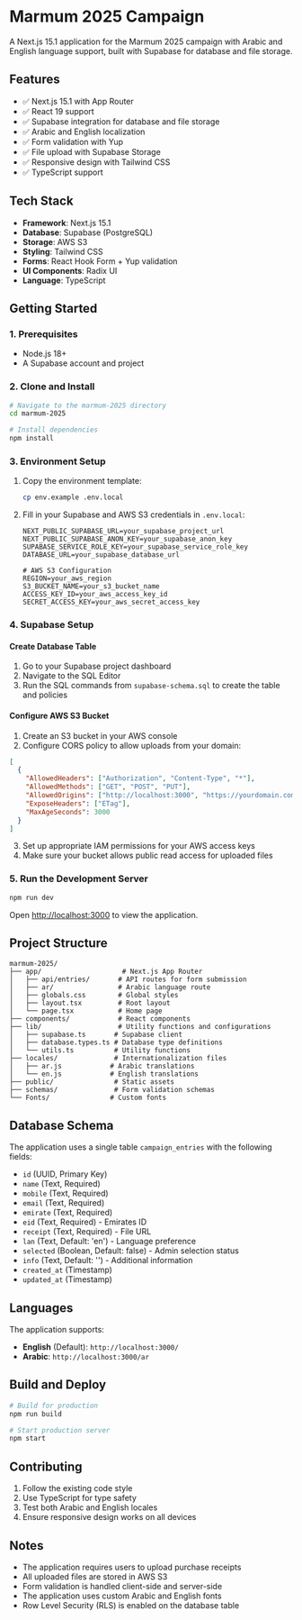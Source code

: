 # Marmum 2025 Campaign

A Next.js 15.1 application for the Marmum 2025 campaign with Arabic and English language support, built with Supabase for database and file storage.

## Features

- ✅ Next.js 15.1 with App Router
- ✅ React 19 support
- ✅ Supabase integration for database and file storage
- ✅ Arabic and English localization
- ✅ Form validation with Yup
- ✅ File upload with Supabase Storage
- ✅ Responsive design with Tailwind CSS
- ✅ TypeScript support

## Tech Stack

- **Framework**: Next.js 15.1
- **Database**: Supabase (PostgreSQL)
- **Storage**: AWS S3
- **Styling**: Tailwind CSS
- **Forms**: React Hook Form + Yup validation
- **UI Components**: Radix UI
- **Language**: TypeScript

## Getting Started

### 1. Prerequisites

- Node.js 18+
- A Supabase account and project

### 2. Clone and Install

```bash
# Navigate to the marmum-2025 directory
cd marmum-2025

# Install dependencies
npm install
```

### 3. Environment Setup

1. Copy the environment template:

   ```bash
   cp env.example .env.local
   ```

2. Fill in your Supabase and AWS S3 credentials in `.env.local`:

   ```
   NEXT_PUBLIC_SUPABASE_URL=your_supabase_project_url
   NEXT_PUBLIC_SUPABASE_ANON_KEY=your_supabase_anon_key
   SUPABASE_SERVICE_ROLE_KEY=your_supabase_service_role_key
   DATABASE_URL=your_supabase_database_url

   # AWS S3 Configuration
   REGION=your_aws_region
   S3_BUCKET_NAME=your_s3_bucket_name
   ACCESS_KEY_ID=your_aws_access_key_id
   SECRET_ACCESS_KEY=your_aws_secret_access_key
   ```

### 4. Supabase Setup

#### Create Database Table

1. Go to your Supabase project dashboard
2. Navigate to the SQL Editor
3. Run the SQL commands from `supabase-schema.sql` to create the table and policies

#### Configure AWS S3 Bucket

1. Create an S3 bucket in your AWS console
2. Configure CORS policy to allow uploads from your domain:

```json
[
  {
    "AllowedHeaders": ["Authorization", "Content-Type", "*"],
    "AllowedMethods": ["GET", "POST", "PUT"],
    "AllowedOrigins": ["http://localhost:3000", "https://yourdomain.com"],
    "ExposeHeaders": ["ETag"],
    "MaxAgeSeconds": 3000
  }
]
```

3. Set up appropriate IAM permissions for your AWS access keys
4. Make sure your bucket allows public read access for uploaded files

### 5. Run the Development Server

```bash
npm run dev
```

Open [http://localhost:3000](http://localhost:3000) to view the application.

## Project Structure

```
marmum-2025/
├── app/                    # Next.js App Router
│   ├── api/entries/       # API routes for form submission
│   ├── ar/                # Arabic language route
│   ├── globals.css        # Global styles
│   ├── layout.tsx         # Root layout
│   └── page.tsx           # Home page
├── components/            # React components
├── lib/                   # Utility functions and configurations
│   ├── supabase.ts       # Supabase client
│   ├── database.types.ts # Database type definitions
│   └── utils.ts          # Utility functions
├── locales/              # Internationalization files
│   ├── ar.js            # Arabic translations
│   └── en.js            # English translations
├── public/               # Static assets
├── schemas/              # Form validation schemas
└── Fonts/               # Custom fonts
```

## Database Schema

The application uses a single table `campaign_entries` with the following fields:

- `id` (UUID, Primary Key)
- `name` (Text, Required)
- `mobile` (Text, Required)
- `email` (Text, Required)
- `emirate` (Text, Required)
- `eid` (Text, Required) - Emirates ID
- `receipt` (Text, Required) - File URL
- `lan` (Text, Default: 'en') - Language preference
- `selected` (Boolean, Default: false) - Admin selection status
- `info` (Text, Default: '') - Additional information
- `created_at` (Timestamp)
- `updated_at` (Timestamp)

## Languages

The application supports:

- **English** (Default): `http://localhost:3000/`
- **Arabic**: `http://localhost:3000/ar`

## Build and Deploy

```bash
# Build for production
npm run build

# Start production server
npm start
```

## Contributing

1. Follow the existing code style
2. Use TypeScript for type safety
3. Test both Arabic and English locales
4. Ensure responsive design works on all devices

## Notes

- The application requires users to upload purchase receipts
- All uploaded files are stored in AWS S3
- Form validation is handled client-side and server-side
- The application uses custom Arabic and English fonts
- Row Level Security (RLS) is enabled on the database table

